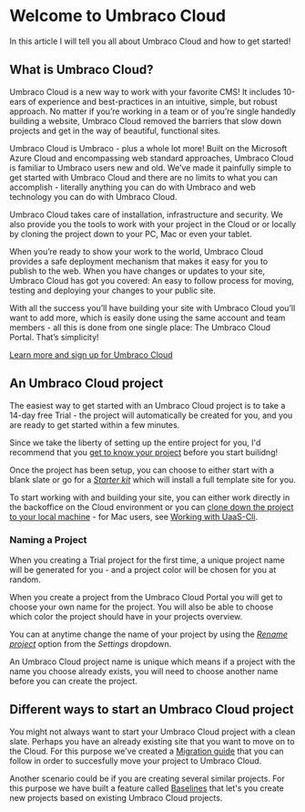 # Welcome to Umbraco Cloud
In this article I will tell you all about Umbraco Cloud and how to get started! 

## What is Umbraco Cloud?
Umbraco Cloud is a new way to work with your favorite CMS! It includes 10-ears of experience and best-practices in an intuitive, simple, but robust approach. No matter if you’re working in a team or of you’re single handedly building a website, Umbraco Cloud removed the barriers that slow down projects and get in the way of beautiful, functional sites.

Umbraco Cloud is Umbraco - plus a whole lot more! Built on the Microsoft Azure Cloud and encompassing web standard approaches, Umbraco Cloud is familiar to Umbraco users new and old. We’ve made it painfully simple to get started with Umbraco Cloud and there are no limits to what you can accomplish - literally anything you can do with Umbraco and web technology you can do with Umbraco Cloud.

Umbraco Cloud takes care of installation, infrastructure and security. We also provide you the tools to work with your project in the Cloud or or locally by cloning the project down to your PC, Mac or even your tablet.

When you’re ready to show your work to the world, Umbraco Cloud provides a safe deployment mechanism that makes it easy for you to publish to the web. When you have changes or updates to your site, Umbraco Cloud has got you covered: An easy to follow process for moving, testing and deploying your changes to your public site. 

With all the success you’ll have building your site with Umbraco Cloud you’ll want to add more, which is easily done using the same account and team members - all this is done from one single place: The Umbraco Cloud Portal. That’s simplicity!

[Learn more and sign up for Umbraco Cloud](https://umbraco.com/campaigns/try-umbraco-today/)

## An Umbraco Cloud project

The easiest way to get started with an Umbraco Cloud project is to take a 14-day free Trial - the project will automatically be created for you, and you are ready to get started within a few minutes.

Since we take the liberty of setting up the entire project for you, I'd recommend that you [get to know your project](Project-overview) before you start builidng!

Once the project has been setup, you can choose to either start with a blank slate or go for a [*Starter kit*](https://our.umbraco.org/Documentation/Tutorials/Starter-kit/Index/) which will install a full template site for you.

To start working with and building your site, you can either work directly in the backoffice on the Cloud environment or you can [clone down the project to your local machine](../set-up/working-locally) - for Mac users, see [Working with UaaS-Cli](../Set-up/working-with-uaas-cli).

### Naming a Project

When you creating a Trial project for the first time, a unique project name will be generated for you - and a project color will be chosen for you at random.

When you create a project from the Umbraco Cloud Portal you will get to choose your own name for the project. You will also be able to choose which color the project should have in your projects overview.  

You can at anytime change the name of your project by using the [*Rename project*](../Set-up/project-settings/#renaming-and-deleting) option from the *Settings* dropdown.

An Umbraco Cloud project name is unique which means if a project with the name you choose already exists, you will need to choose another name before you can create the project.

## Different ways to start an Umbraco Cloud project

You might not always want to start your Umbraco Cloud project with a clean slate. Perhaps you have an already existing site that you want to move on to the Cloud. For this purpose we've created a [Migration guide](migrate-existing-site) that you can follow in order to succesfully move your project to Umbraco Cloud.

Another scenario could be if you are creating several similar projects. For this purpose we have built a feature called [Baselines](Baselines) that let's you create new projects based on existing Umbraco Cloud projects.
